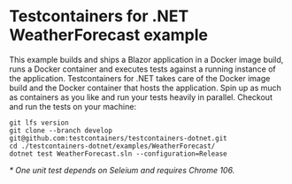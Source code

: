 # Testcontainers for .NET WeatherForecast example

This example builds and ships a Blazor application in a Docker image build, runs a Docker container and executes tests against a running instance of the application. Testcontainers for .NET takes care of the Docker image build and the Docker container that hosts the application. Spin up as much as containers as you like and run your tests heavily in parallel. Checkout and run the tests on your machine:

```console
git lfs version
git clone --branch develop git@github.com:testcontainers/testcontainers-dotnet.git
cd ./testcontainers-dotnet/examples/WeatherForecast/
dotnet test WeatherForecast.sln --configuration=Release
```

_* One unit test depends on Seleium and requires Chrome 106._

